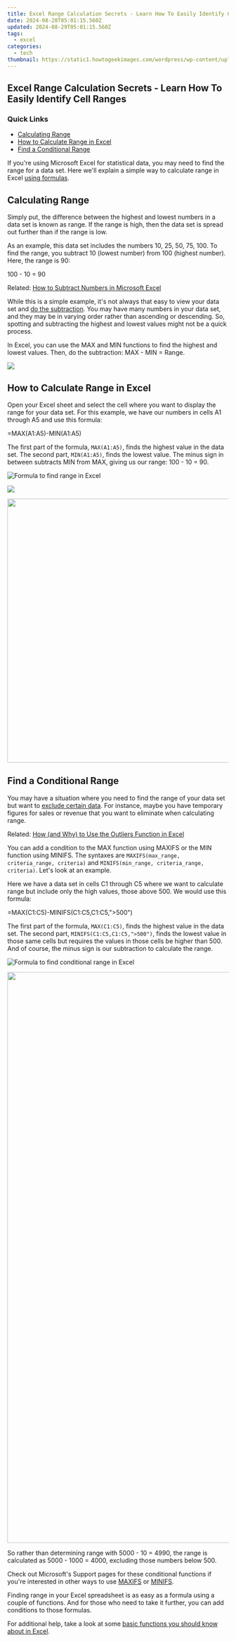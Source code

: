 ```yaml
---
title: Excel Range Calculation Secrets - Learn How To Easily Identify Cell Ranges
date: 2024-08-28T05:01:15.560Z
updated: 2024-08-29T05:01:15.560Z
tags:
  - excel
categories:
  - tech
thumbnail: https://static1.howtogeekimages.com/wordpress/wp-content/uploads/2021/09/microsoft_excel_hero_1200x675.jpg
---
```


## Excel Range Calculation Secrets - Learn How To Easily Identify Cell Ranges

### Quick Links

* [Calculating Range](https://extra-resources.techidaily.com/quintessential-5-filters-for-depth-video/)
* [How to Calculate Range in Excel](https://facebook-video-content.techidaily.com/updated-2024-approved-step-by-step-incorporating-songs-into-your-facebook-timeline/)
* [Find a Conditional Range](https://twitter-clips.techidaily.com/insiders-manual-reacting-on-twitter-videos-for-2024/)

 If you're using Microsoft Excel for statistical data, you may need to find the range for a data set. Here we'll explain a simple way to calculate range in Excel [using formulas](https://extra-resources.techidaily.com/2024-approved-crafting-visuals-in-ae-selecting-excellent-plugin-choices/).

##  Calculating Range

 Simply put, the difference between the highest and lowest numbers in a data set is known as range. If the range is high, then the data set is spread out further than if the range is low.

 As an example, this data set includes the numbers 10, 25, 50, 75, 100\. To find the range, you subtract 10 (lowest number) from 100 (highest number). Here, the range is 90:

100 - 10 = 90

Related: [How to Subtract Numbers in Microsoft Excel](https://ios-unlock.techidaily.com/how-to-remove-flashlight-from-apple-iphone-12-mini-lock-screen-by-drfone-ios/) 

 While this is a simple example, it's not always that easy to view your data set and [do the subtraction](https://ios-unlock.techidaily.com/how-to-remove-flashlight-from-apple-iphone-12-mini-lock-screen-by-drfone-ios/). You may have many numbers in your data set, and they may be in varying order rather than ascending or descending. So, spotting and subtracting the highest and lowest values might not be a quick process.

 In Excel, you can use the MAX and MIN functions to find the highest and lowest values. Then, do the subtraction: MAX - MIN = Range.

<!-- affiliate ads begin -->
<a href="https://estore.winxdvd.com/order/checkout.php?PRODS=1412049&QTY=1&AFFILIATE=108875&CART=1"><img src="https://www.winxdvd.com/affiliate/new-banner/pt-200x200.jpg" border="0"></a>
<!-- affiliate ads end -->
##  How to Calculate Range in Excel

 Open your Excel sheet and select the cell where you want to display the range for your data set. For this example, we have our numbers in cells A1 through A5 and use this formula:

=MAX(A1:A5)-MIN(A1:A5)

 The first part of the formula, `MAX(A1:A5)`, finds the highest value in the data set. The second part, `MIN(A1:A5)`, finds the lowest value. The minus sign in between subtracts MIN from MAX, giving us our range: 100 - 10 = 90.

![Formula to find range in Excel](https://static1.howtogeekimages.com/wordpress/wp-content/uploads/2022/03/RangeFormula-ExcelFindRange.png) 

<!-- affiliate ads begin -->
<a href="https://secure.2checkout.com/order/checkout.php?PRODS=2201613&QTY=1&AFFILIATE=108875&CART=1"><img src="https://www.macdvdripperpro.com/images/devices-3.png" border="0"></a>
<!-- affiliate ads end -->
<!-- affiliate ads begin -->
<a href="https://appsumo.8odi.net/c/5597632/2075475/7443" target="_top" id="2075475"><img src="//a.impactradius-go.com/display-ad/7443-2075475" border="0" alt="" width="1200" height="600"/></a><img height="0" width="0" src="https://appsumo.8odi.net/i/5597632/2075475/7443" style="position:absolute;visibility:hidden;" border="0" />
<!-- affiliate ads end -->
##  Find a Conditional Range

 You may have a situation where you need to find the range of your data set but want to [exclude certain data](https://tech-haven.techidaily.com/boost-your-polyglot-skills-through-innovative-tech-discover-how-chatgpt-plus-aids-language-education/). For instance, maybe you have temporary figures for sales or revenue that you want to eliminate when calculating range.

Related: [How (and Why) to Use the Outliers Function in Excel](https://tech-haven.techidaily.com/boost-your-polyglot-skills-through-innovative-tech-discover-how-chatgpt-plus-aids-language-education/) 

 You can add a condition to the MAX function using MAXIFS or the MIN function using MINIFS. The syntaxes are `MAXIFS(max_range, criteria_range, criteria)` and `MINIFS(min_range, criteria_range, criteria)`. Let's look at an example.

 Here we have a data set in cells C1 through C5 where we want to calculate range but include only the high values, those above 500\. We would use this formula:

=MAX(C1:C5)-MINIFS(C1:C5,C1:C5,">500")

 The first part of the formula, `MAX(C1:C5)`, finds the highest value in the data set. The second part, `MINIFS(C1:C5,C1:C5,">500")`, finds the lowest value in those same cells but requires the values in those cells be higher than 500\. And of course, the minus sign is our subtraction to calculate the range.

![Formula to find conditional range in Excel](https://static1.howtogeekimages.com/wordpress/wp-content/uploads/2022/03/RangeConditionalFormula-ExcelFindRange.png) 

<!-- affiliate ads begin -->
<a href="https://boody-eco-wear.pxf.io/c/5597632/1572622/13846" target="_top" id="1572622"><img src="//a.impactradius-go.com/display-ad/13846-1572622" border="0" alt="" width="1000" height="1298"/></a><img height="0" width="0" src="https://imp.pxf.io/i/5597632/1572622/13846" style="position:absolute;visibility:hidden;" border="0" />
<!-- affiliate ads end -->
 So rather than determining range with 5000 - 10 = 4990, the range is calculated as 5000 - 1000 = 4000, excluding those numbers below 500.

 Check out Microsoft's Support pages for these conditional functions if you're interested in other ways to use [MAXIFS](https://support.microsoft.com/en-us/office/maxifs-function-dfd611e6-da2c-488a-919b-9b6376b28883) or [MINIFS](https://support.microsoft.com/en-us/office/minifs-function-6ca1ddaa-079b-4e74-80cc-72eef32e6599).

 Finding range in your Excel spreadsheet is as easy as a formula using a couple of functions. And for those who need to take it further, you can add conditions to those formulas.

 For additional help, take a look at some [basic functions you should know about in Excel](https://visual-screen-recording.techidaily.com/in-2024-a-step-by-step-recorder-for-discord-enthusiasts/).

<ins class="adsbygoogle"
     style="display:block"
     data-ad-format="autorelaxed"
     data-ad-client="ca-pub-7571918770474297"
     data-ad-slot="1223367746"></ins>



<ins class="adsbygoogle"
     style="display:block"
     data-ad-client="ca-pub-7571918770474297"
     data-ad-slot="8358498916"
     data-ad-format="auto"
     data-full-width-responsive="true"></ins>


